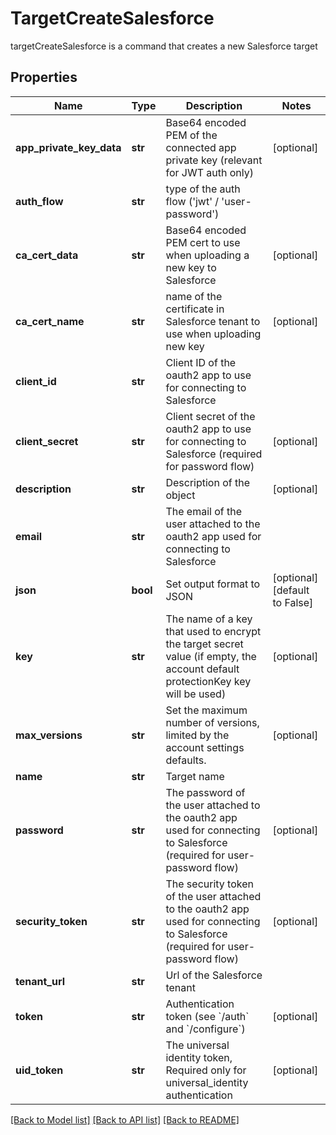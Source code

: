# TargetCreateSalesforce

targetCreateSalesforce is a command that creates a new Salesforce target
## Properties
Name | Type | Description | Notes
------------ | ------------- | ------------- | -------------
**app_private_key_data** | **str** | Base64 encoded PEM of the connected app private key (relevant for JWT auth only) | [optional] 
**auth_flow** | **str** | type of the auth flow (&#39;jwt&#39; / &#39;user-password&#39;) | 
**ca_cert_data** | **str** | Base64 encoded PEM cert to use when uploading a new key to Salesforce | [optional] 
**ca_cert_name** | **str** | name of the certificate in Salesforce tenant to use when uploading new key | [optional] 
**client_id** | **str** | Client ID of the oauth2 app to use for connecting to Salesforce | 
**client_secret** | **str** | Client secret of the oauth2 app to use for connecting to Salesforce (required for password flow) | [optional] 
**description** | **str** | Description of the object | [optional] 
**email** | **str** | The email of the user attached to the oauth2 app used for connecting to Salesforce | 
**json** | **bool** | Set output format to JSON | [optional] [default to False]
**key** | **str** | The name of a key that used to encrypt the target secret value (if empty, the account default protectionKey key will be used) | [optional] 
**max_versions** | **str** | Set the maximum number of versions, limited by the account settings defaults. | [optional] 
**name** | **str** | Target name | 
**password** | **str** | The password of the user attached to the oauth2 app used for connecting to Salesforce (required for user-password flow) | [optional] 
**security_token** | **str** | The security token of the user attached to the oauth2 app used for connecting to Salesforce  (required for user-password flow) | [optional] 
**tenant_url** | **str** | Url of the Salesforce tenant | 
**token** | **str** | Authentication token (see &#x60;/auth&#x60; and &#x60;/configure&#x60;) | [optional] 
**uid_token** | **str** | The universal identity token, Required only for universal_identity authentication | [optional] 

[[Back to Model list]](../README.md#documentation-for-models) [[Back to API list]](../README.md#documentation-for-api-endpoints) [[Back to README]](../README.md)


